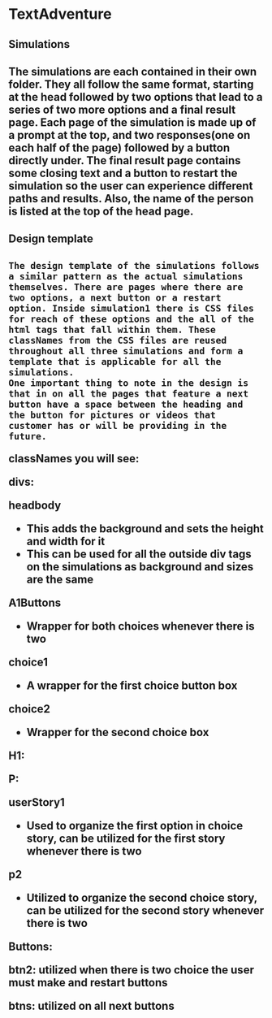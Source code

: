 # TextAdventure
<h2>Simulations<h2>
<p>The simulations are each contained in their own folder. They all follow the same format, starting at the head followed by two options that lead to a series of two more options and a final result page. Each page of the simulation is made up of a prompt at the top, and two responses(one on each half of the page) followed by a button directly under. The final result page contains some closing text and a button to restart the simulation so the user can experience different paths and results. Also, the name of the person is listed at the top of the head page.<p>


<h2>Design template<h2>

	The design template of the simulations follows a similar pattern as the actual simulations themselves. There are pages where there are two options, a next button or a restart option. Inside simulation1 there is CSS files for reach of these options and the all of the html tags that fall within them. These classNames from the CSS files are reused throughout all three simulations and form a template that is applicable for all the simulations.
	One important thing to note in the design is that in on all the pages that feature a next button have a space between the heading and the button for pictures or videos that customer has or will be providing in the future.

classNames you will see:
	
divs: 

headbody
-	This adds the background and sets the height and width for it
-	This can be used for all the outside div tags on the simulations as background and sizes are the same

A1Buttons
-	Wrapper for both choices whenever there is two

choice1
-	A wrapper for the first choice button box

choice2
-	Wrapper for the second choice box

H1:
	

P:

userStory1
-	Used to organize the first option in choice story, can be utilized for the first story whenever there is two

p2
-	Utilized to organize the second choice story, can be utilized for the second story whenever there is two


Buttons:

btn2: utilized when there is two choice the user must make and restart buttons

btns: utilized on all next buttons

